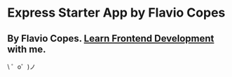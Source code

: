 Express Starter App by Flavio Copes
================================

By Flavio Copes. [Learn Frontend Development](https://flaviocopes.com/) with me.
-------------------

\ ゜o゜)ノ

